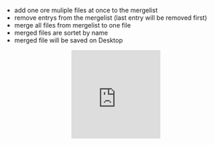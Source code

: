 - add one ore muliple files at once to the mergelist
- remove entrys from the mergelist (last entry will be removed first)
- merge all files from mergelist to one file
- merged files are sortet by name
- merged file will be saved on Desktop

<div align="center"><iframe align="center" width="200" height="200" src="https://user-images.githubusercontent.com/10088323/130071296-3ee26f08-1ddb-4d33-addf-84b89415d0b5.mp4" title="YouTube video player" frameborder="0" allow="accelerometer; autoplay; clipboard-write; encrypted-media; gyroscope; picture-in-picture" allowfullscreen></iframe></div>
